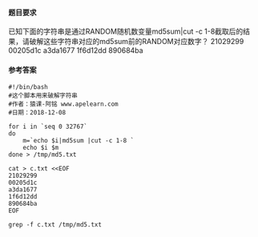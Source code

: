 #### 题目要求
已知下面的字符串是通过RANDOM随机数变量md5sum|cut -c 1-8截取后的结果，请破解这些字符串对应的md5sum前的RANDOM对应数字？
21029299
00205d1c
a3da1677
1f6d12dd
890684ba

#### 参考答案
```
#!/bin/bash
#这个脚本用来破解字符串
#作者：猿课-阿铭 www.apelearn.com
#日期：2018-12-08

for i in `seq 0 32767`
do
    m=`echo $i|md5sum |cut -c 1-8 `
    echo $i $m 
done > /tmp/md5.txt

cat > c.txt <<EOF
21029299
00205d1c
a3da1677
1f6d12dd
890684ba
EOF

grep -f c.txt /tmp/md5.txt

```
